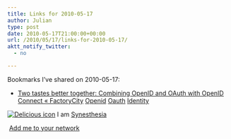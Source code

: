 ```yaml
---
title: Links for 2010-05-17
author: Julian
type: post
date: 2010-05-17T21:00:00+00:00
url: /2010/05/17/links-for-2010-05-17/
aktt_notify_twitter:
  - no

---
```

Bookmarks I&#8217;ve shared on 2010-05-17:

  * [Two tastes better together: Combining OpenID and OAuth with OpenID Connect &laquo; FactoryCity][1] 
    [Openid][2] [Oauth][3] [Identity][4] </li> </ul> 
    
    <p class="deliciouslink">
      <a href="https://del.icio.us/synesthesia" title="See all my bookmarks on del.icio.us"><img src="https://www.synesthesia.co.uk/images/deliciousicon.jpg" alt="Delicious icon" /></a>&nbsp;I am <a href="https://del.icio.us/synesthesia" title="See all my bookmarks on del.icio.us">Synesthesia</a>
    </p>
    
    <p class="deliciouslink">
      <a href="https://del.icio.us/network?add=synesthesia" title="Add me to your del.icio.us network"><img src="https://www.synesthesia.co.uk/images/add.gif" alt="" /></a>&nbsp;<a href="https://del.icio.us/network?add=synesthesia" title="Add me to your del.icio.us network">Add me to your network</a>
    </p>

 [1]: https://factoryjoe.com/blog/2010/05/16/combing-openid-and-oauth-with-openid-connect/
 [2]: https://delicious.com/synesthesia/Openid
 [3]: https://delicious.com/synesthesia/Oauth
 [4]: https://delicious.com/synesthesia/Identity